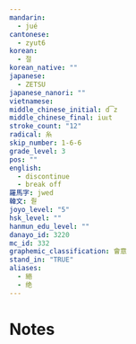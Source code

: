 ```yaml
---
mandarin:
  - jué
cantonese:
  - zyut6
korean:
  - 절
korean_native: ""
japanese:
  - ZETSU
japanese_nanori: ""
vietnamese:
middle_chinese_initial: d͡z
middle_chinese_final: iuᴇt
stroke_count: "12"
radical: 糸
skip_number: 1-6-6
grade_level: 3
pos: ""
english:
  - discontinue
  - break off
羅馬字: jwed
韓文: 줟
joyo_level: "5"
hsk_level: ""
hanmun_edu_level: ""
danayo_id: 3220
mc_id: 332
graphemic_classification: 會意
stand_in: "TRUE"
aliases:
  - 絕
  - 绝
---
```


# Notes
